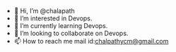 - 👋 Hi, I’m @chalapath
- 👀 I’m interested in Devops.
- 🌱 I’m currently learning Devops.
- 💞️ I’m looking to collaborate on Devops.
- 📫 How to reach me mail id:chalpathycm@gmail.com

<!---
chalapath/chalapath is a ✨ special ✨ repository because its `README.md` (this file) appears on your GitHub profile.
You can click the Preview link to take a look at your changes.
--->
